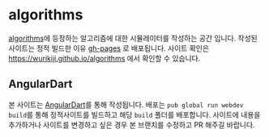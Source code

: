 # algorithms

[algorithms](https://github.com/wurikiji/algorithms)에 등장하는
알고리즘에 대한 시뮬레이터를 작성하는 공간 입니다. 작성된 사이트는
정적 빌드한 이유 [gh-pages](https://github.com/wurikiji/alrotihms/tree/gh-pages)
로 배포됩니다. 사이트 확인은 https://wurikiji.github.io/algorithms 에서 
확인할 수 있습니다. 

## AngularDart

본 사이트는 [AngularDart](https://webdev.dartlang.org/)를 통해 작성됩니다.
배포는 `pub global run webdev build`를 통해 정적사이트를 빌드하고 해당 `build`
폴더를 배포합니다. 사이트에 내용을 추가하거나 사이트를 변경하고 싶은 경우 본 브랜치를
수정하고 PR 해주길 바랍니다. 